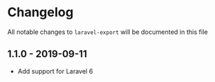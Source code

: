 # Changelog

All notable changes to `laravel-export` will be documented in this file

## 1.1.0 - 2019-09-11

- Add support for Laravel 6
